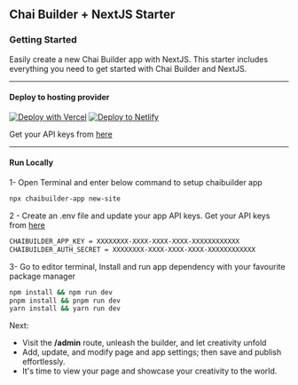 ## Chai Builder + NextJS Starter

### Getting Started
Easily create a new Chai Builder app with NextJS. This starter includes everything you need to get started with Chai Builder and NextJS.

---

#### Deploy to hosting provider
[![Deploy with Vercel](https://vercel.com/button)](https://vercel.com/new/clone?repository-url=https%3A%2F%2Fgithub.com%2Fchaibuilder%2Fchaibuilder-nextjs&env=CHAIBUILDER_APP_KEY,CHAIBUILDER_AUTH_SECRET&envDescription=API%20keys%20to%20use%20ChaiBuilder%20backend%20services&envLink=https%3A%2F%2Fchaibuilder.com%2Fdocs%2Fapi-keys)
[![Deploy to Netlify](https://www.netlify.com/img/deploy/button.svg)](https://app.netlify.com/start/deploy?repository=https://github.com/chaibuilder/chaibuilder-nextjs)

Get your API keys from [here](https://apps.chaibuilder.com)

-----

#### Run Locally
1- Open Terminal and enter below command to setup chaibuilder app

```bash
npx chaibuilder-app new-site
```

2 - Create an .env file and update your app API keys. Get your API keys from [here](https://apps.chaibuilder.com)

```bash
CHAIBUILDER_APP_KEY = XXXXXXXX-XXXX-XXXX-XXXX-XXXXXXXXXXXX
CHAIBUILDER_AUTH_SECRET = XXXXXXXX-XXXX-XXXX-XXXX-XXXXXXXXXXXX
```

3- Go to editor terminal, Install and run app dependency with your favourite package manager

```bash
npm install && npm run dev
pnpm install && pnpm run dev
yarn install && yarn run dev
```


Next:
- Visit the **/admin** route, unleash the builder, and let creativity unfold
- Add, update, and modify page and app settings; then save and publish effortlessly.
- It's time to view your page and showcase your creativity to the world.